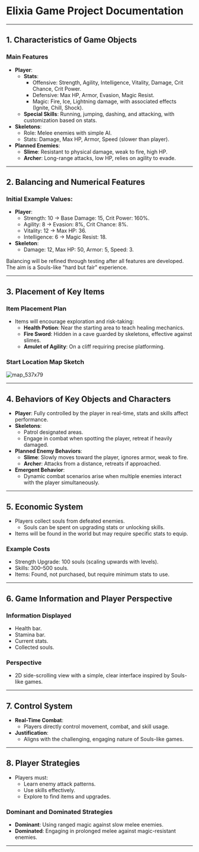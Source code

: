 # Elixia Game Project Documentation

---

## 1. Characteristics of Game Objects

### **Main Features**
- **Player**:
    - **Stats**:
        - Offensive: Strength, Agility, Intelligence, Vitality, Damage, Crit Chance, Crit Power.
        - Defensive: Max HP, Armor, Evasion, Magic Resist.
        - Magic: Fire, Ice, Lightning damage, with associated effects (Ignite, Chill, Shock).
    - **Special Skills**: Running, jumping, dashing, and attacking, with customization based on stats.
- **Skeletons**:
    - Role: Melee enemies with simple AI.
    - Stats: Damage, Max HP, Armor, Speed (slower than player).
- **Planned Enemies**:
    - **Slime**: Resistant to physical damage, weak to fire, high HP.
    - **Archer**: Long-range attacks, low HP, relies on agility to evade.

---

## 2. Balancing and Numerical Features

### **Initial Example Values**:
- **Player**:
    - Strength: 10 → Base Damage: 15, Crit Power: 160%.
    - Agility: 8 → Evasion: 8%, Crit Chance: 8%.
    - Vitality: 12 → Max HP: 36.
    - Intelligence: 6 → Magic Resist: 18.
- **Skeleton**:
    - Damage: 12, Max HP: 50, Armor: 5, Speed: 3.

Balancing will be refined through testing after all features are developed. The aim is a Souls-like "hard but fair" experience.

---

## 3. Placement of Key Items

### **Item Placement Plan**
- Items will encourage exploration and risk-taking:
    - **Health Potion**: Near the starting area to teach healing mechanics.
    - **Fire Sword**: Hidden in a cave guarded by skeletons, effective against slimes.
    - **Amulet of Agility**: On a cliff requiring precise platforming.

### **Start Location Map Sketch**
![map_537x79](https://github.com/user-attachments/assets/c3b65f56-3fd6-4f8f-a0e8-b13fddb76818)

---

## 4. Behaviors of Key Objects and Characters

- **Player**: Fully controlled by the player in real-time, stats and skills affect performance.
- **Skeletons**:
    - Patrol designated areas.
    - Engage in combat when spotting the player, retreat if heavily damaged.
- **Planned Enemy Behaviors**:
    - **Slime**: Slowly moves toward the player, ignores armor, weak to fire.
    - **Archer**: Attacks from a distance, retreats if approached.
- **Emergent Behavior**:
    - Dynamic combat scenarios arise when multiple enemies interact with the player simultaneously.

---

## 5. Economic System

- Players collect souls from defeated enemies.
    - Souls can be spent on upgrading stats or unlocking skills.
- Items will be found in the world but may require specific stats to equip.

### **Example Costs**
- Strength Upgrade: 100 souls (scaling upwards with levels).
- Skills: 300–500 souls.
- Items: Found, not purchased, but require minimum stats to use.

---

## 6. Game Information and Player Perspective

### **Information Displayed**
- Health bar.
- Stamina bar.
- Current stats.
- Collected souls.

### **Perspective**
- 2D side-scrolling view with a simple, clear interface inspired by Souls-like games.

---

## 7. Control System

- **Real-Time Combat**:
    - Players directly control movement, combat, and skill usage.
- **Justification**:
    - Aligns with the challenging, engaging nature of Souls-like games.

---

## 8. Player Strategies

- Players must:
    - Learn enemy attack patterns.
    - Use skills effectively.
    - Explore to find items and upgrades.

### **Dominant and Dominated Strategies**
- **Dominant**: Using ranged magic against slow melee enemies.
- **Dominated**: Engaging in prolonged melee against magic-resistant enemies.

---
